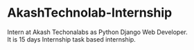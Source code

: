 # AkashTechnolab-Internship
Intern at Akash Techonalabs as Python Django Web Developer. <br>
It is 15 days Internship task based internship.

